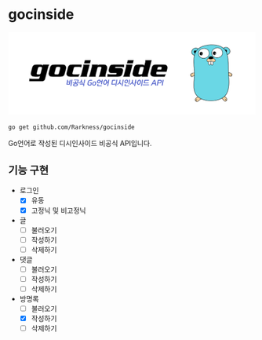 # gocinside

![gocinside](./image/gocinside.png)

```bash
go get github.com/Rarkness/gocinside
```

Go언어로 작성된 디시인사이드 비공식 API입니다.

## 기능 구현

- 로그인
  - [x] 유동
  - [x] 고정닉 및 비고정닉
- 글
  - [ ] 불러오기
  - [ ] 작성하기
  - [ ] 삭제하기
- 댓글
  - [ ] 불러오기
  - [ ] 작성하기
  - [ ] 삭제하기
- 방명록
  - [ ] 불러오기
  - [x] 작성하기
  - [ ] 삭제하기

